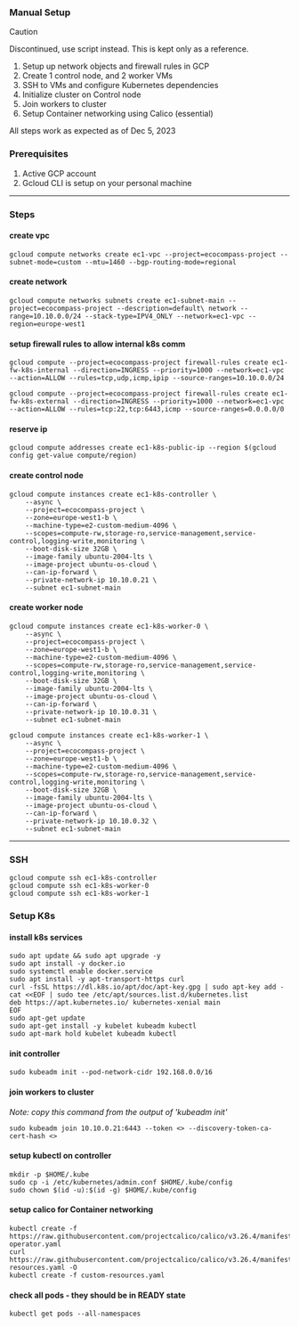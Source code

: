 ### Manual Setup

> [!CAUTION]
> Discontinued, use script instead. This is kept only as a reference.

1. Setup up network objects and firewall rules in GCP
2. Create 1 control node, and 2 worker VMs
3. SSH to VMs and configure Kubernetes dependencies
4. Initialize cluster on Control node
5. Join workers to cluster
6. Setup Container networking using Calico (essential)

All steps work as expected as of Dec 5, 2023

### Prerequisites
1. Active GCP account
2. Gcloud CLI is setup on your personal machine

---

### Steps

#### create vpc
```
gcloud compute networks create ec1-vpc --project=ecocompass-project --subnet-mode=custom --mtu=1460 --bgp-routing-mode=regional
```

#### create network
```
gcloud compute networks subnets create ec1-subnet-main --project=ecocompass-project --description=default\ network --range=10.10.0.0/24 --stack-type=IPV4_ONLY --network=ec1-vpc --region=europe-west1
```
#### setup firewall rules to allow internal k8s comm
```
gcloud compute --project=ecocompass-project firewall-rules create ec1-fw-k8s-internal --direction=INGRESS --priority=1000 --network=ec1-vpc --action=ALLOW --rules=tcp,udp,icmp,ipip --source-ranges=10.10.0.0/24

gcloud compute --project=ecocompass-project firewall-rules create ec1-fw-k8s-external --direction=INGRESS --priority=1000 --network=ec1-vpc --action=ALLOW --rules=tcp:22,tcp:6443,icmp --source-ranges=0.0.0.0/0
```
#### reserve ip
```
gcloud compute addresses create ec1-k8s-public-ip --region $(gcloud config get-value compute/region)
```
#### create control node

```
gcloud compute instances create ec1-k8s-controller \
	--async \
	--project=ecocompass-project \
	--zone=europe-west1-b \
	--machine-type=e2-custom-medium-4096 \
	--scopes=compute-rw,storage-ro,service-management,service-control,logging-write,monitoring \
	--boot-disk-size 32GB \
    --image-family ubuntu-2004-lts \
    --image-project ubuntu-os-cloud \
    --can-ip-forward \
	--private-network-ip 10.10.0.21 \
	--subnet ec1-subnet-main
```
#### create worker node
```
gcloud compute instances create ec1-k8s-worker-0 \
	--async \
	--project=ecocompass-project \
	--zone=europe-west1-b \
	--machine-type=e2-custom-medium-4096 \
	--scopes=compute-rw,storage-ro,service-management,service-control,logging-write,monitoring \
	--boot-disk-size 32GB \
    --image-family ubuntu-2004-lts \
    --image-project ubuntu-os-cloud \
    --can-ip-forward \
	--private-network-ip 10.10.0.31 \
	--subnet ec1-subnet-main
	
gcloud compute instances create ec1-k8s-worker-1 \
	--async \
	--project=ecocompass-project \
	--zone=europe-west1-b \
	--machine-type=e2-custom-medium-4096 \
	--scopes=compute-rw,storage-ro,service-management,service-control,logging-write,monitoring \
	--boot-disk-size 32GB \
    --image-family ubuntu-2004-lts \
    --image-project ubuntu-os-cloud \
    --can-ip-forward \
	--private-network-ip 10.10.0.32 \
	--subnet ec1-subnet-main
```


---
### SSH
```
gcloud compute ssh ec1-k8s-controller
gcloud compute ssh ec1-k8s-worker-0
gcloud compute ssh ec1-k8s-worker-1
```
### Setup K8s
#### install k8s services
```
sudo apt update && sudo apt upgrade -y
sudo apt install -y docker.io
sudo systemctl enable docker.service
sudo apt install -y apt-transport-https curl
curl -fsSL https://dl.k8s.io/apt/doc/apt-key.gpg | sudo apt-key add -
cat <<EOF | sudo tee /etc/apt/sources.list.d/kubernetes.list
deb https://apt.kubernetes.io/ kubernetes-xenial main
EOF
sudo apt-get update
sudo apt-get install -y kubelet kubeadm kubectl
sudo apt-mark hold kubelet kubeadm kubectl
```
#### init controller
```
sudo kubeadm init --pod-network-cidr 192.168.0.0/16
```

#### join workers to cluster
*Note: copy this command from the output of 'kubeadm init'*
```
sudo kubeadm join 10.10.0.21:6443 --token <> --discovery-token-ca-cert-hash <>
```

#### setup kubectl on controller
```
mkdir -p $HOME/.kube  
sudo cp -i /etc/kubernetes/admin.conf $HOME/.kube/config  
sudo chown $(id -u):$(id -g) $HOME/.kube/config
```
#### setup calico for Container networking
```
kubectl create -f https://raw.githubusercontent.com/projectcalico/calico/v3.26.4/manifests/tigera-operator.yaml
curl https://raw.githubusercontent.com/projectcalico/calico/v3.26.4/manifests/custom-resources.yaml -O
kubectl create -f custom-resources.yaml
```
#### check all pods - they should be in READY state
```
kubectl get pods --all-namespaces
```